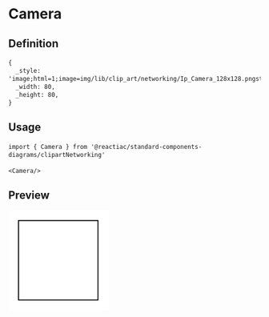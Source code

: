 # Camera

## Definition

```
{
  _style: 'image;html=1;image=img/lib/clip_art/networking/Ip_Camera_128x128.pngstrokeColor=none;',
  _width: 80,
  _height: 80,
}
```

## Usage

```
import { Camera } from '@reactiac/standard-components-diagrams/clipartNetworking'

<Camera/>
```

## Preview

<img src="./camera.png" width="200"/>
